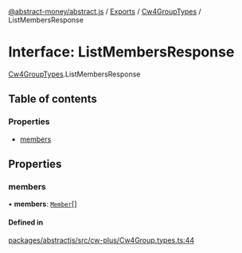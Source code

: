 [@abstract-money/abstract.js](../README.md) / [Exports](../modules.md) / [Cw4GroupTypes](../modules/Cw4GroupTypes.md) / ListMembersResponse

# Interface: ListMembersResponse

[Cw4GroupTypes](../modules/Cw4GroupTypes.md).ListMembersResponse

## Table of contents

### Properties

- [members](Cw4GroupTypes.ListMembersResponse.md#members)

## Properties

### members

• **members**: [`Member`](Cw4GroupTypes.Member.md)[]

#### Defined in

[packages/abstractjs/src/cw-plus/Cw4Group.types.ts:44](https://github.com/AbstractSDK/frontend/blob/07410073/packages/abstractjs/src/cw-plus/Cw4Group.types.ts#L44)
